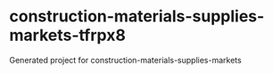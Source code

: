 # construction-materials-supplies-markets-tfrpx8
Generated project for construction-materials-supplies-markets
